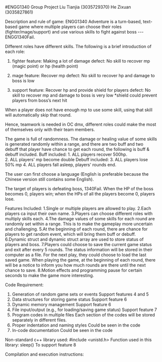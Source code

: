 #ENGG1340 Group Project
Liu Tianjia (3035729370) 
He Zixuan (3035827861)

Description and rule of game:
ENGG1340 Adventure is a turn-based, text-based game where multiple players can choose their roles (fighter/mage/support) and use various skills to fight against boss --- ENGG1340Fail.

Different roles have different skills. The following is a brief introduction of each role:
1.	fighter
feature: Making a lot of damage
defect: No skill to recover mp (magic point) or hp (health point)

2.	mage
feature: Recover mp
defect: No skill to recover hp and damage to boss is low

3.	support
feature: Recover hp and provide shield for players
defect: No skill to recover mp and damage to boss is very low
*shield could prevent players from boss’s next hit

When a player does not have enough mp to use some skill, using that skill will automatically skip that round.

Hence, teamwork is needed in OC dmx, different roles could make the most of themselves only with their team members.

The game is full of randomness. The damage or healing value of some skills is generated randomly within a range, and there are two buff and two debuff that player have chance to get each round, the following is buff & debuff included.
Buff included: 
	1. ALL players recover 500hp.   
	2. ALL players' mp become double
Debuff included:
	3. ALL players lose 50% mp
	4. ALL players fall asleep, players' rounds end.

The user can first choose a language (English is preferable because the Chinese version still contains some English).

The target of players is defeating boss, 1340Fail. When the HP of the boss becomes 0, players win; when the HPs of all the players become 0, players lose.


Features Included:
1.Single or multiple players are allowed to play.
2.Each players ca input their own name.
3.Players can choose different roles with multiply skills each.
4.The damage values of some skills for each round are randomly set within a range. This is to make the gameplay more uncertain and challenging.
5.At the beginning of each round, there are chance for players to get random event, which will bring them buff or debuff.
6.Dynamic struct and dynamic struct array are used to store status of players and boss.
7.Players could choose to save the current game status and exit after every 5 rounds. The status information will be stored in their computer as a file. For the next play, they could choose to load the last saved game. When playing the game, at the beginning of each round, there will be a notice to inform you how much rounds are there until the next chance to save.
8.Motion effects and programming pause for certain seconds to make the game more interesting.

Code Requirement:
1.	Generation of random game sets or events
Support features 4 and 5 
2.	Data structures for storing game status
Support feature 6
3.	Dynamic memory management
Support feature 6
4.	File input/output (e.g., for loading/saving game status)
Support feature 7
5.	Program codes in multiple files
Each section of the codes will be stored separately in different files.
6.	Proper indentation and naming styles
Could be seen in the code
7.	In-code documentation
Could be seen in the code

Non-standard c++ library used:
#include <unistd.h>
Function used in this library: sleep()
To support feature 8

Compilation and execution instructions:
